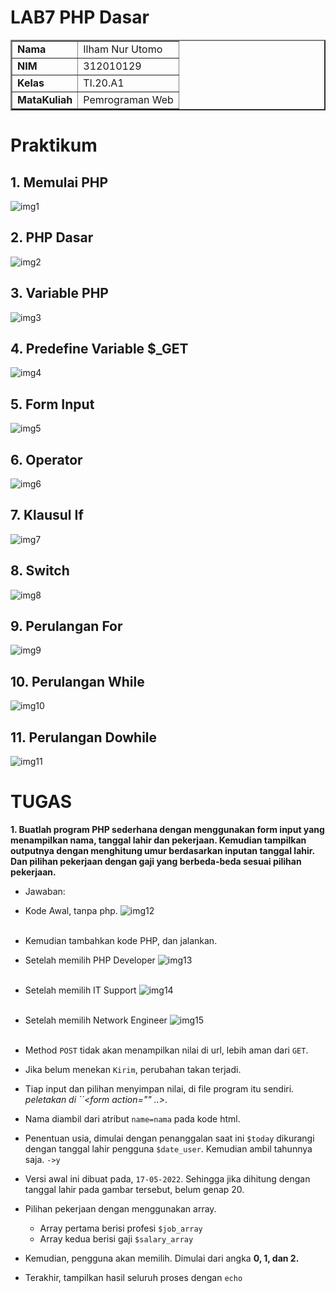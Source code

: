 # LAB7 PHP Dasar

<table border="2" cellpading="10">
  <tr>
    <td><b>Nama</b></td>
    <td>Ilham Nur Utomo</td>
  </tr>
  <tr>
    <td><b>NIM</b></td>
    <td>312010129</td>
  </tr>
  <tr>
    <td><b>Kelas</b></td>
    <td>TI.20.A1</td>
  </tr>
  <tr>
    <td><b>MataKuliah</b></td>
    <td>Pemrograman Web</td>
  </tr>
</table>

# <b>Praktikum</b>

## <b>1. Memulai PHP </b>
![img1](image/0-1_prepare.PNG)

## <b>2. PHP Dasar</b>
![img2](image/0-2_mulai.PNG)

## <b>3. Variable PHP</b>
![img3](image/0-3_variable.PNG)

## <b>4. Predefine Variable $_GET</b>
![img4](image/0-4_Predefine-V.PNG)

## <b>5. Form Input</b>
![img5](image/0-5_form-input.PNG)

## <b>6. Operator</b>
![img6](image/0-6_operator.PNG)

## <b>7. Klausul If</b>
![img7](image/0-7_if.PNG)

## <b>8. Switch</b>
![img8](image/0-8_switch.PNG)

## <b>9. Perulangan For</b>
![img9](image/0-9_for.PNG)

## <b>10. Perulangan While</b>
![img10](image/0-10_while.PNG)

## <b>11. Perulangan Dowhile</b>
![img11](image/0-11_dowhile.PNG)

# TUGAS
<b>1. Buatlah program PHP sederhana dengan menggunakan form input yang menampilkan nama, tanggal lahir dan pekerjaan. Kemudian tampilkan outputnya dengan menghitung umur berdasarkan inputan tanggal lahir. Dan pilihan pekerjaan dengan gaji yang  berbeda-beda sesuai pilihan pekerjaan.</b><br>
- Jawaban: <br>

- Kode Awal, tanpa php.
![img12](image/1-kode.PNG)<br><br>

- Kemudian tambahkan kode PHP, dan jalankan.

- Setelah memilih PHP Developer
![img13](image/2-s1.PNG)<br><br>

- Setelah memilih IT Support
![img14](image/2-s2.PNG)<br><br>

- Setelah memilih Network Engineer
![img15](image/2-s3.PNG)<br><br>

- Method ``POST`` tidak akan menampilkan nilai di url, lebih aman dari ``GET``.
- Jika belum menekan ``Kirim``, perubahan takan terjadi.
- Tiap input dan pilihan menyimpan nilai, di file program itu sendiri. <i>peletakan di ``<form action="" ..></i>.
- Nama diambil dari atribut ``name=nama`` pada kode html.
- Penentuan usia, dimulai dengan penanggalan saat ini ``$today`` dikurangi dengan tanggal lahir pengguna ``$date_user``. Kemudian ambil tahunnya saja. ``->y``
- Versi awal ini dibuat pada, ``17-05-2022``. Sehingga jika dihitung dengan tanggal lahir pada gambar tersebut, belum genap 20.
- Pilihan pekerjaan dengan menggunakan array.
    - Array pertama berisi profesi ``$job_array``
    - Array kedua berisi gaji ``$salary_array``
- Kemudian, pengguna akan memilih. Dimulai dari angka <b>0, 1, dan 2.</b>
- Terakhir, tampilkan hasil seluruh proses dengan ``echo``
